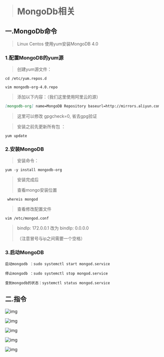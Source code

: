 > # **MongoDb相关**

## 一.MongoDb命令

> Linux Centos 使用yum安装MongoDB 4.0

### **1.配置MongoDB的yum源**

> 创建yum源文件：

```shell
cd /etc/yum.repos.d 

vim mongodb-org-4.0.repo 
```

> 添加以下内容：（我们这里使用阿里云的源）

```markdown
[mongodb-org] name=MongoDB Repository baseurl=http://mirrors.aliyun.com/mongodb/yum/redhat/7Server/mongodb-org/4.0/x86_64/ gpgcheck=0 enabled=1
```

> 这里可以修改 gpgcheck=0, 省去gpg验证

> 安装之前先更新所有包 ：

```shell
yum update
```

### **2.安装MongoDB**

> 安装命令：

```shell
yum -y install mongodb-org
```

> 安装完成后
>
> 查看mongo安装位置

```shell
 whereis mongod
```

> 查看修改配置文件  

```shell
vim /etc/mongod.conf
```

>  bindIp: 172.0.0.1 改为 bindIp: 0.0.0.0
>
>  （注意冒号与ip之间需要一个空格）

### **3.启动MongoDB** 

```shell
启动mongodb ：sudo systemctl start mongod.service

停止mongodb ：sudo systemctl stop mongod.service

查到mongodb的状态：systemctl status mongod.service
```

### 

## 二.**指令**

![img](https://typora1-1304288279.cos.ap-beijing.myqcloud.com/clipboard-1610699168973.png)

![img](https://typora1-1304288279.cos.ap-beijing.myqcloud.com/clipboard-1610699178541.png)

![img](https://typora1-1304288279.cos.ap-beijing.myqcloud.com/clipboard-1610699183549.png)

![img](https://typora1-1304288279.cos.ap-beijing.myqcloud.com/clipboard-1610699188281.png)

![img](https://typora1-1304288279.cos.ap-beijing.myqcloud.com/clipboard-1610699192892.png)